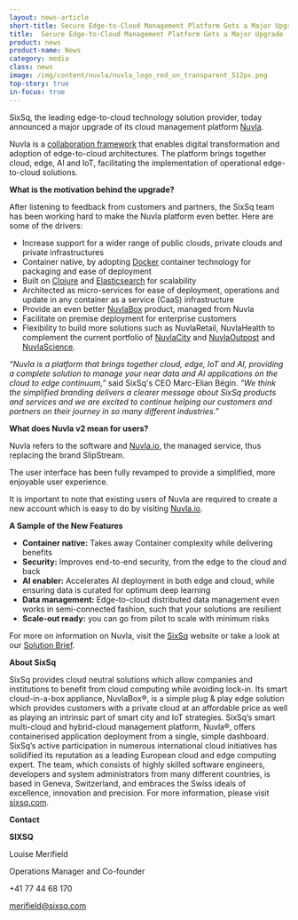 ```yaml
---
layout: news-article
short-title: Secure Edge-to-Cloud Management Platform Gets a Major Upgrade
title:  Secure Edge-to-Cloud Management Platform Gets a Major Upgrade 
product: news
product-name: News
category: media
class: news
image: /img/content/nuvla/nuvla_logo_red_on_transparent_512px.png
top-story: true
in-focus: true
---
```


SixSq, the leading edge-to-cloud technology solution provider, today announced a major upgrade of its cloud management platform [Nuvla](https://sixsq.com/products-and-services/nuvla/overview).

Nuvla is a [collaboration framework](https://media.sixsq.com/hubfs/Marketing%20Materials/Solutions%20Brief/Nuvla%20collaboration%20framework.pdf) that enables digital transformation and adoption of edge-to-cloud architectures. The platform brings together cloud, edge, AI and IoT, facilitating the implementation of operational edge-to-cloud solutions. 

**What is the motivation behind the upgrade?**

After listening to feedback from customers and partners, the SixSq team has been working hard to make the Nuvla platform even better. Here are some of the drivers:

 * Increase support for a wider range of public clouds, private clouds and private infrastructures
 * Container native, by adopting [Docker](https://www.docker.com/) container technology for packaging and ease of deployment
 * Built on [Clojure](https://clojure.org/) and [Elasticsearch](https://www.elastic.co) for scalability
 * Architected as micro-services for ease of deployment, operations and update in any container as a service (CaaS) infrastructure
 * Provide an even better [NuvlaBox](https://sixsq.com/products-and-services/nuvlabox/overview) product, managed from Nuvla
 * Facilitate on premise deployment for enterprise customers
 * Flexibility to build more solutions such as NuvlaRetail, NuvlaHealth to complement the current portfolio of [NuvlaCity](https://sixsq.com/solutions/nuvlacity/overview) and [NuvlaOutpost](https://sixsq.com/solutions/nuvlaoutpost/overview) and [NuvlaScience](https://sixsq.com/solutions/nuvlascience/overview).
 
<p/>

_“Nuvla is a platform that brings together cloud, edge, IoT and AI, providing a complete solution to manage your near data and AI applications on the cloud to edge continuum,”_ said SixSq's CEO Marc-Elian Bégin. _“We think the simplified branding delivers a clearer 
message about SixSq products and services and we are excited to continue helping our customers and partners on their journey in so many different industries.”_
 
**What does Nuvla v2 mean for users?**
 
Nuvla refers to the software and [Nuvla.io](https://nuvla.io/ui/welcome), the managed service, thus replacing the brand SlipStream. 

The user interface has been fully revamped to provide a simplified, more enjoyable user experience.

It is important to note that existing users of Nuvla are required to create a new account which is easy to do by visiting [Nuvla.io](https://nuvla.io/ui/welcome). 


<p/>

**A Sample of the New Features**

- **Container native:** Takes away Container complexity while delivering benefits
- **Security:** Improves end-to-end security, from the edge to the cloud and back
- **AI enabler:** Accelerates AI deployment in both edge and cloud, while ensuring data is curated for optimum deep learning
- **Data management:** Edge-to-cloud distributed data management even works in semi-connected fashion, such that your solutions are resilient
- **Scale-out ready:** you can go from pilot to scale with minimum risks

<p/>

For more on information on Nuvla, visit the [SixSq](https://sixsq.com/) website or take a look at our [Solution Brief](https://media.sixsq.com/hubfs/Marketing%20Materials/Solutions%20Brief/Nuvla%20collaboration%20framework.pdf).

**About SixSq**

SixSq provides cloud neutral solutions which allow companies and institutions to benefit from cloud computing while avoiding lock-in. Its smart cloud-in-a-box appliance, NuvlaBox®, is a simple plug & play edge solution which provides customers with a private cloud at an affordable price as well as playing an intrinsic part of smart city and IoT strategies. SixSq’s smart multi-cloud and hybrid-cloud management platform, Nuvla®, offers containerised application deployment from a single, simple dashboard. SixSq’s active participation in numerous international cloud initiatives has solidified its reputation as a leading European cloud and edge computing expert. The team, which consists of highly skilled software engineers, developers and system administrators from many different countries, is based in Geneva, Switzerland, and embraces the Swiss ideals of excellence, innovation and precision. For more information, please visit [sixsq.com](https://sixsq.com/).

**Contact**

**SIXSQ**

Louise Merifield

Operations Manager and Co-founder

+41 77 44 68 170

[merifield@sixsq.com](merifield@sixsq.com)










